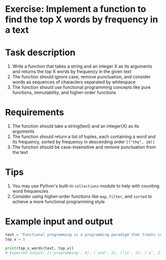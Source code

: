 # Exercise: Implement a function to find the top X words by frequency in a text

# Task description
1. Write a function that takes a string and an integer X as its arguments and returns the top X words by frequency in the given text
2. The function should ignore case, remove punctuation, and consider words as sequences of characters separated by whitespace
3. The function should use functional programming concepts like pure functions, immutability, and higher-order functions

# Requirements
1. The function should take a string(text) and an integer(X) as its arguments
2. The function should return a list of tuples, each containing a word and its frequency, sorted by frequency in descending order `[("the", 10)]`
3. The function should be case-insensitive and remove punctuation from the text

# Tips
1. You may use Python's built-in `collections` module to help with counting word frequencies
2. Consider using higher-order functions like `map`, `filter`, and `sorted` to achieve a more functional programming style

# Example input and output


```python
text = "Functional programming is a programming paradigm that treats computation as the evaluation of mathematical functions and avoids changing state and mutable data. It is a declarative programming paradigm, which means programming is done with expressions or declarations instead of statements."
top_x = 5

print(top_x_words(text, top_x))
# Expected output: [('programming', 4), ('and', 2), ('is', 2), ('a', 2), ('paradigm', 2)]
```
